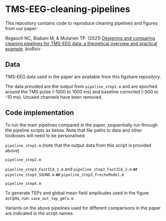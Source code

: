 # TMS-EEG-cleaning-pipelines

This repository contains code to reproduce cleaning pipelines and figures from our paper:

Rogasch NC, Biabani M, & Mutanen TP. (2021) [Designing and comparing cleaning pipelines for TMS-EEG data: a theoretical overview and practical example](https://www.biorxiv.org/content/10.1101/2021.11.18.469167v1). *bioRxiv*

## Data

TMS-EEG data used in the paper are available from this figshare repository.

The data provided are the output from `pipeline_step1.m` and are epoched around the TMS pulse (-1000 to 1000 ms) and baseline corrected (-500 to -10 ms). Unused channels have been removed.

## Code implementation

To run the main pipelines compared in the paper, sequentially run through the pipeline scripts as below. Note that file paths to data and other toolboxes will need to be personalised:

`pipeline_step1.m` (note that the output data from this script is provided above)

`pipeline_step2.m`

`pipeline_step3_FastICA_1.m` and 
`pipeline_step3_FastICA_2.m`
**or**
`pipeline_step3_SOUND.m`
**or**
`pipeline_step3_FrecheModel.m`

`pipeline_step4.m`

To generate TEPs and global mean field amplitudes used in the figure scripts, run:
`save_out_tep_gmfa.m`

Variants on the above pipelines used for different comparisons in the paper are indicated in the script names.





